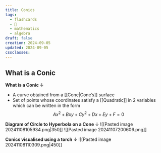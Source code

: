 ```yaml
---
title: Conics
tags:
  - flashcards
  - 🌱
  - mathematics
  - algebra
draft: false
creation: 2024-09-05
updated: 2024-09-05
cssclasses: 
---
```

## What is a Conic

**What is a Conic**
↓
- A curve obtained from a [[Cone|Cone’s]] surface
- Set of points whose coordinates satisfy a [[Quadratic]] in $2$ variables which can be written in the form
$$Ax^{2}+Bxy+Cy^{2}+Dx+Ey+F=0$$
<!--SR:!2024-12-13,4,274-->

**Diagram of Circle to Hyperbola on a Cone**
↓
![[Pasted image 20241108105934.png|350]]
![[Pasted image 20241107200606.png]]
<!--SR:!2024-12-23,16,290-->

**Conics visualised using a torch**
↓
![[Pasted image 20241108110309.png|450]]
<!--SR:!2024-12-13,4,274-->